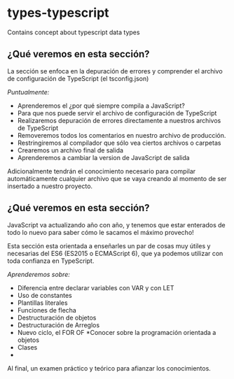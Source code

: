 # types-typescript
Contains concept about typescript data types



## ¿Qué veremos en esta sección?

La sección se enfoca en la depuración de errores y comprender el archivo de
configuración de TypeScript (el tsconfig.json)

*Puntualmente:*

* Aprenderemos el ¿por qué siempre compila a JavaScript?
* Para que nos puede servir el archivo de configuración de TypeScript
* Realizaremos depuración de errores directamente a nuestros archivos de TypeScript
* Removeremos todos los comentarios en nuestro archivo de producción.
* Restringiremos al compilador que sólo vea ciertos archivos o carpetas
* Crearemos un archivo final de salida
* Aprenderemos a cambiar la version de JavaScript de salida
  
Adicionalmente tendrán el conocimiento necesario para compilar automáticamente cualquier archivo que se vaya creando al momento de ser insertado a nuestro proyecto.

## ¿Qué veremos en esta sección?
JavaScript va actualizando año con año, y tenemos que estar enterados de todo lo
nuevo para saber cómo le sacamos el máximo provecho!

Esta sección esta orientada a enseñarles un par de cosas muy útiles y necesarias del ES6 (ES2015 o ECMAScript 6), que ya podemos utilizar con toda confianza en TypeScript.

*Aprenderemos sobre:*

* Diferencia entre declarar variables con VAR y con LET
* Uso de constantes
* Plantillas literales
* Funciones de flecha
* Destructuración de objetos
* Destructuración de Arreglos
* Nuevo ciclo, el FOR OF
*Conocer sobre la programación orientada a objetos
* Clases
* 
Al final, un examen práctico y teórico para afianzar los conocimientos.